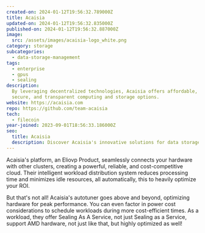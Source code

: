 ```yaml
---
created-on: 2024-01-12T19:56:32.789000Z
title: Acaisia
updated-on: 2024-01-12T19:56:32.835000Z
published-on: 2024-01-12T19:56:32.887000Z
image:
  src: /assets/images/acaisia-logo_white.png
category: storage
subcategories:
  - data-storage-management
tags:
  - enterprise
  - gpus
  - sealing
description:
  By leveraging decentralized technologies, Acaisia offers affordable,
  secure, and transparent computing and storage options.
website: https://acaisia.com
repo: https://github.com/team-acaisia
tech:
  - filecoin
year-joined: 2023-09-01T18:56:33.186000Z
seo:
  title: Acaisia
  description: Discover Acaisia's innovative solutions for data storage and management.
---
```


Acaisia's platform, an Eliovp Product, seamlessly connects your hardware with other clusters, creating a powerful, reliable, and cost-competitive cloud. Their intelligent workload distribution system reduces processing time and minimizes idle resources, all automatically, this to heavily optimize your ROI.

But that's not all! Acaisia's autotuner goes above and beyond, optimizing hardware for peak performance. You can even factor in power cost considerations to schedule workloads during more cost-efficient times. As a workload, they offer Sealing As A Service, not just Sealing as a Service, support AMD hardware, not just like that, but highly optimized as well!
